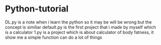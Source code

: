 # Python-tutorial
DL.py is a note when i learn the python so it may be will be wrong but the concept is similiar
default.py is the first project that i made by myself which is a calculator
1.py is a project which is about calculator of body fatness, it show me a simple function can do a lot of things
